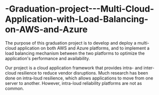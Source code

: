 # -Graduation-project---Multi-Cloud-Application-with-Load-Balancing-on-AWS-and-Azure
The purpose of this graduation project is to develop and deploy a multi-cloud application on both AWS and Azure platforms, and to implement a load balancing mechanism between the two platforms to optimize the application's performance and availability.

Our project is a cloud application framework that provides intra- and inter-cloud resilience to reduce vendor disruptions. Much research has been done on intra-loud resilience, which allows applications to move from one server to another. However, intra-loud reliability platforms are not as common.

